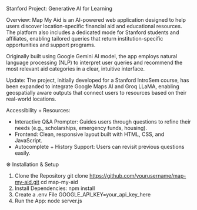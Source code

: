 Stanford Project: Generative AI for Learning

Overview: 
Map My Aid is an AI-powered web application designed to help users discover location-specific financial aid and educational resources. The platform also includes a dedicated mode for Stanford students and affiliates, enabling tailored queries that return institution-specific opportunities and support programs.

Originally built using Google Gemini AI model, the app employs natural language processing (NLP) to interpret user queries and recommend the most relevant aid categories in a clear, intuitive interface.

Update: The project, initially developed for a Stanford IntroSem course, has been expanded to integrate Google Maps AI and Groq LLaMA, enabling geospatially aware outputs that connect users to resources based on their real-world locations.

Accessibility + Resources:
- Interactive Q&A Prompter: Guides users through questions to refine their needs (e.g., scholarships, emergency funds, housing).
- Frontend: Clean, responsive layout built with HTML, CSS, and JavaScript.
- Autocomplete + History Support: Users can revisit previous questions easily.

⚙️ Installation & Setup
1. Clone the Repository
git clone https://github.com/yourusername/map-my-aid.git
cd map-my-aid
2. Install Dependencies: npm install
3. Create a .env File
GOOGLE_API_KEY=your_api_key_here
4. Run the App: node server.js
